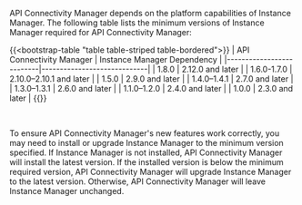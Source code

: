 API Connectivity Manager depends on the platform capabilities of Instance Manager. The following table lists the minimum versions of Instance Manager required for API Connectivity Manager:

{{<bootstrap-table "table table-striped table-bordered">}}
| API Connectivity Manager | Instance Manager Dependency |
|--------------------------|-----------------------------|
| 1.8.0                    | 2.12.0 and later            |
| 1.6.0-1.7.0              | 2.10.0–2.10.1 and later     |
| 1.5.0                    | 2.9.0 and later             |
| 1.4.0–1.4.1              | 2.7.0 and later             |
| 1.3.0–1.3.1              | 2.6.0 and later             |
| 1.1.0–1.2.0              | 2.4.0 and later             |
| 1.0.0                    | 2.3.0 and later             |
{{</bootstrap-table>}}

<br>

To ensure API Connectivity Manager's new features work correctly, you may need to install or upgrade Instance Manager to the minimum version specified. If Instance Manager is not installed, API Connectivity Manager will install the latest version. If the installed version is below the minimum required version, API Connectivity Manager will upgrade Instance Manager to the latest version. Otherwise, API Connectivity Manager will leave Instance Manager unchanged.

<!-- Do not remove. Keep this code at the bottom of the include -->
<!-- DOCS-1066 -->
